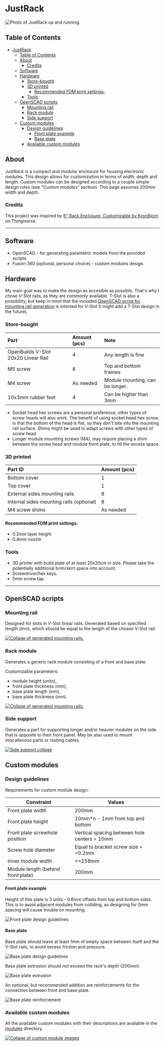 # JustRack

![Photo of JustRack up and running.](images/photo/front_downsized.jpg)

## Table of Contents

- [JustRack](#justrack)
  - [Table of Contents](#table-of-contents)
  - [About](#about)
    - [Credits](#credits)
  - [Software](#software)
  - [Hardware](#hardware)
    - [Store-bought](#store-bought)
    - [3D printed](#3d-printed)
      - [Recommended FDM print settings:](#recommended-fdm-print-settings)
    - [Tools](#tools)
  - [OpenSCAD scripts](#openscad-scripts)
    - [Mounting rail](#mounting-rail)
    - [Rack module](#rack-module)
    - [Side support](#side-support)
  - [Custom modules](#custom-modules)
    - [Design guidelines](#design-guidelines)
      - [Front plate example](#front-plate-example)
      - [Base plate](#base-plate)
    - [Available custom modules](#available-custom-modules)

## About

JustRack is a compact and modular enclosure for housing electronic modules.
This design allows for customization in terms of width, depth and length. Custom modules can be designed according to a couple simple design rules (see "Custom modules" section). This page assumes 200mm width and depth.

### Credits

This project was inspired by [6" Rack Enclosure, Customizable by KronBjorn](www.thingiverse.com/thing:1936196) on Thingiverse.

---

## Software

- OpenSCAD - for generating parametric models from the provided scripts.
- Fusion 360 (optional, personal choice) - custom modules design.

## Hardware

My main goal was to make the design as accesible as possible. That's why I chose V-Slot rails, as they are commonly available. T-Slot is also a possibility, but keep in mind that the included [OpenSCAD script for mounting rail generation](models/scad/mounting_rail.scad) is intented for V-Slot (I might add a T-Slot design in the future).

### Store-bought

| Part                                | Amount (pcs) | Note                            |
| :---------------------------------- | :----------- | :------------------------------ |
| OpenBuilds V-Slot 20x20 Linear Rail | 4            | Any length is fine              |
| M5 screw                            | 8            | Top and bottom frames           |
| M4 screw                            | As needed    | Module mounting, can be longer. |
| 10x3mm rubber feet                  | 4            | Can be higher than 3mm          |

- Socket head hex screws are a personal preference, other types of screw heads will also work. The benefit of using socket head hex screw is that the bottom of the head is flat, so they don't bite into the mounting rail surface. Shims might be used to adapt screws with other types of screw head.
- Longer module mounting screws (M4), may require placing a shim between the screw head and module front plate, to fill the excess space.

### 3D printed

| Part ID                                  | Amount (pcs) |
| :--------------------------------------- | :----------- |
| Bottom cover                             | 1            |
| Top cover                                | 1            |
| External sides mounting rails            | 8            |
| Internal sides mounting rails (optional) | 8            |
| M4 screw shims                           | As needed    |

#### Recommended FDM print settings:

- 0.2mm layer height
- 0.4mm nozzle

### Tools

- 3D printer with build plate of at least 20x20cm in size. Please take the potentially additional brim/skirt space into account.
- Screwdriver/hex keys.
- 5mm screw tap.

---

## OpenSCAD scripts

### Mounting rail

Designed for slots in V-Slot linear rails. Generated based on specified length (mm), which should be equal to the length of the chosen V-Slot rail.

[![Collage of generated mounting rails.](images/collage/collage_mounting_rails.jpg)](models/scad/mounting_rail.scad)

### Rack module

Generates a generic rack module consisting of a front and base plate.

Customizable parameters:

- module height (units),
- front plate thickness (mm),
- base plate length (mm),
- base plate thickness (mm).

[![Collage of generated mounting rails.](images/collage/collage_rack_modules_openscad.jpg)](models/scad/rack_module.scad)

### Side support

Generates a part for supporting longer and/or heavier modules on the side that is opposite to their front panel. May be also used to mount miscallenous parts or routing cables.

[![Side support collage](images/collage/collage_side_support.jpg)](models/scad/side_support.scad)

## Custom modules

### Design guidelines

Requirements for custom module design:

| Constraint                         | Values                                       |
| ---------------------------------- | -------------------------------------------- |
| Front plate width                  | 200mm                                        |
| Front plate height                 | 10mm\*n - 1mm from top and bottom            |
| Front plate screwhole position     | Vertical spacing between hole centers = 10mm |
| Screw hole diameter                | Equal to bracket screw size + ~0.2mm         |
| Inner module width                 | <=158mm                                      |
| Module length (behind front plate) | 200mm                                        |

#### Front plate example

Height of this plate is 3 units - 0.6mm offsets from top and bottom sides. This is to avoid adjacent modules from colliding, as designing for 0mm spacing will cause trouble on mounting.

![Front plate design guidelines](images/drawing/front_plate_dimensions.jpg)

#### Base plate

Base plate should leave at least 1mm of empty space between itself and the V-Slot rails, to avoid excess friction and pressure.

![Base plate design guidelines](images/drawing/base_plate_dimensions.jpg)

Base plate extrusion should not exceed the rack's depth (200mm).

![Base plate extrusion](images/drawing/base_plate_extrusion.jpg)

An optional, but recommended addition are reinforcements for the connection between front and base plate.

![Base plate reinforcement](images/drawing/base_plate_reinforcement.jpg)

### Available custom modules

All the available custom modules with their descriptions are available in the [modules](modules) directory.

[![Collage of custom module images](images/collage/collage_custom_modules.jpg)](modules)
